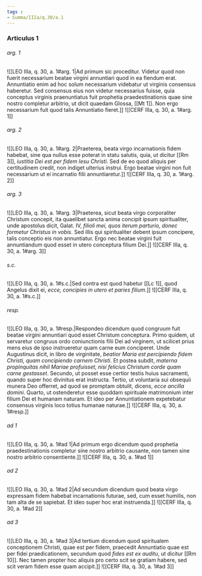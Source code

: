 ```yaml
---
tags : 
- Summa/IIIa/q.30/a.1
---
```


### Articulus 1

###### arg. 1
![[LEO IIIa, q. 30, a. 1#arg. 1|Ad primum sic proceditur. Videtur quod non fuerit necessarium beatae virgini annuntiari quod in ea fiendum erat. Annuntiatio enim ad hoc solum necessarium videbatur ut virginis consensus haberetur. Sed consensus eius non videtur necessarius fuisse, quia conceptus virginis praenuntiatus fuit prophetia praedestinationis quae sine nostro completur arbitrio, ut dicit quaedam Glossa, [[Mt 1]]. Non ergo necessarium fuit quod talis Annuntiatio fieret.]]
![[CERF IIIa, q. 30, a. 1#arg. 1]]

###### arg. 2
![[LEO IIIa, q. 30, a. 1#arg. 2|Praeterea, beata virgo incarnationis fidem habebat, sine qua nullus esse poterat in statu salutis, quia, ut dicitur [[Rm 3]], *iustitia Dei est per fidem Iesu Christi*. Sed de eo quod aliquis per certitudinem credit, non indiget ulterius instrui. Ergo beatae virgini non fuit necessarium ut ei incarnatio filii annuntiaretur.]]
![[CERF IIIa, q. 30, a. 1#arg. 2]]

###### arg. 3
![[LEO IIIa, q. 30, a. 1#arg. 3|Praeterea, sicut beata virgo corporaliter Christum concepit, ita quaelibet sancta anima concipit ipsum spiritualiter, unde apostolus dicit, Galat. IV, *filioli mei, quos iterum parturio, donec formetur Christus in vobis*. Sed illis qui spiritualiter debent ipsum concipere, talis conceptio eis non annuntiatur. Ergo nec beatae virgini fuit annuntiandum quod esset in utero conceptura filium Dei.]]
![[CERF IIIa, q. 30, a. 1#arg. 3]]

###### s.c.
![[LEO IIIa, q. 30, a. 1#s.c.|Sed contra est quod habetur [[Lc 1]], quod Angelus dixit ei, *ecce, concipies in utero et paries filium*.]]
![[CERF IIIa, q. 30, a. 1#s.c.]]

###### resp.
![[LEO IIIa, q. 30, a. 1#resp.|Respondeo dicendum quod congruum fuit beatae virgini annuntiari quod esset Christum conceptura. Primo quidem, ut servaretur congruus ordo coniunctionis filii Dei ad virginem, ut scilicet prius mens eius de ipso instrueretur quam carne eum conciperet. Unde Augustinus dicit, in libro de virginitate, *beatior Maria est percipiendo fidem Christi, quam concipiendo carnem Christi*. Et postea subdit, *materna propinquitas nihil Mariae profuisset, nisi felicius Christum corde quam carne gestasset*. Secundo, ut posset esse certior testis huius sacramenti, quando super hoc divinitus erat instructa. Tertio, ut voluntaria sui obsequii munera Deo offerret, ad quod se promptam obtulit, dicens, *ecce ancilla domini*. Quarto, ut ostenderetur esse quoddam spirituale matrimonium inter filium Dei et humanam naturam. Et ideo per Annuntiationem expetebatur consensus virginis loco totius humanae naturae.]]
![[CERF IIIa, q. 30, a. 1#resp.]]

###### ad 1
![[LEO IIIa, q. 30, a. 1#ad 1|Ad primum ergo dicendum quod prophetia praedestinationis completur sine nostro arbitrio causante, non tamen sine nostro arbitrio consentiente.]]
![[CERF IIIa, q. 30, a. 1#ad 1]]

###### ad 2
![[LEO IIIa, q. 30, a. 1#ad 2|Ad secundum dicendum quod beata virgo expressam fidem habebat incarnationis futurae, sed, cum esset humilis, non tam alta de se sapiebat. Et ideo super hoc erat instruenda.]]
![[CERF IIIa, q. 30, a. 1#ad 2]]

###### ad 3
![[LEO IIIa, q. 30, a. 1#ad 3|Ad tertium dicendum quod spiritualem conceptionem Christi, quae est per fidem, praecedit Annuntiatio quae est per fidei praedicationem, secundum quod *fides est ex auditu*, ut dicitur [[Rm 10]]. Nec tamen propter hoc aliquis pro certo scit se gratiam habere, sed scit veram fidem esse quam accipit.]]
![[CERF IIIa, q. 30, a. 1#ad 3]]

